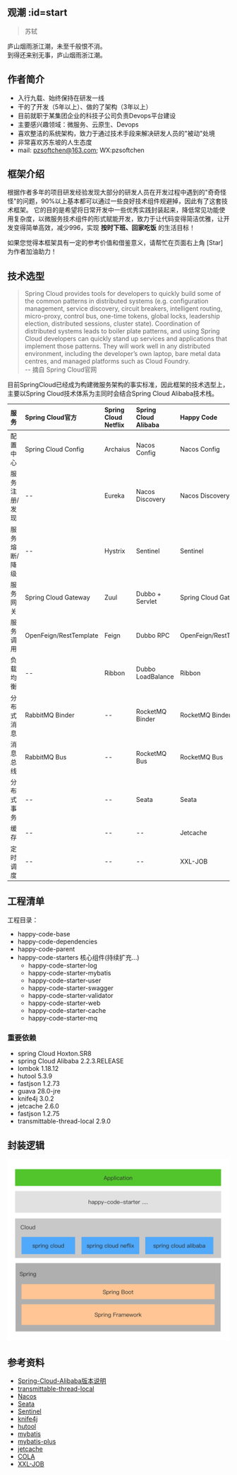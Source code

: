 ## 观潮 :id=start
> 苏轼

庐山烟雨浙江潮，未至千般恨不消。<br/>
到得还来别无事，庐山烟雨浙江潮。

## 作者简介
- 入行九载、始终保持在研发一线
- 干的了开发（5年以上）、做的了架构（3年以上）
- 目前就职于某集团企业的科技子公司负责Devops平台建设
- 主要感兴趣领域：微服务、云原生、Devops
- 喜欢整洁的系统架构，致力于通过技术手段来解决研发人员的"被动"处境
- 非常喜欢苏东坡的人生态度
- mail: pzsoftchen@163.com; WX:pzsoftchen

## 框架介绍
根据作者多年的项目研发经验发现大部分的研发人员在开发过程中遇到的"奇奇怪怪"的问题，90%以上基本都可以通过一些良好技术组件规避掉，因此有了这套技术框架。
它的目的是希望将日常开发中一些优秀实践封装起来，降低常见功能使用复杂度，以微服务技术组件的形式赋能开发，致力于让代码变得简洁优雅，让开发变得简单高效，减少996，实现 **按时下班、回家吃饭** 的生活目标！

如果您觉得本框架具有一定的参考价值和借鉴意义，请帮忙在页面右上角 [Star] 为作者加油助力！

## 技术选型

>Spring Cloud provides tools for developers to quickly build some of the common patterns in distributed systems (e.g. configuration management, service discovery, circuit breakers, intelligent routing, micro-proxy, control bus, one-time tokens, global locks, leadership election, distributed sessions, cluster state). Coordination of distributed systems leads to boiler plate patterns, and using Spring Cloud developers can quickly stand up services and applications that implement those patterns. They will work well in any distributed environment, including the developer’s own laptop, bare metal data centres, and managed platforms such as Cloud Foundry.	
-- 摘自 Spring Cloud官网

目前SpringCloud已经成为构建微服务架构的事实标准，因此框架的技术选型上，主要以Spring Cloud技术体系为主同时会结合Spring Cloud Alibaba技术栈。

|  服务   | Spring Cloud官方  | Spring Cloud Netflix  | Spring Cloud Alibaba  | Happy Code  |
|:----|:----|:----|:----|:----  |
| 配置中心  | Spring Cloud Config | Archaius | Nacos Config | Nacos Config | 
| 服务注册/发现  | -- | Eureka | Nacos Discovery | Nacos Discovery | 
| 服务熔断/降级  | -- | Hystrix | Sentinel | Sentinel |
| 服务网关  | Spring Cloud Gateway | Zuul | Dubbo + Servlet | Spring Cloud Gateway |
| 服务调用  | OpenFeign/RestTemplate | Feign | Dubbo RPC | OpenFeign/RestTemplate |
| 负载均衡  | -- | Ribbon | Dubbo LoadBalance | Ribbon |
| 分布式消息  | RabbitMQ Binder | -- | RocketMQ Binder | RocketMQ Binder |
| 消息总线  | RabbitMQ Bus | -- | RocketMQ Bus | RocketMQ Bus |
| 分布式事务  | -- | -- | Seata | Seata |
| 缓存  | -- | -- | -- | Jetcache |
| 定时调度  | -- | -- | -- | XXL-JOB |

## 工程清单
工程目录：
- happy-code-base
- happy-code-dependencies
- happy-code-parent 
- happy-code-starters 核心组件(持续扩充...)
  - happy-code-starter-log
  - happy-code-starter-mybatis
  - happy-code-starter-user
  - happy-code-starter-swagger
  - happy-code-starter-validator
  - happy-code-starter-web
  - happy-code-starter-cache
  - happy-code-starter-mq

### 重要依赖
- spring Cloud Hoxton.SR8
- spring Cloud Alibaba 2.2.3.RELEASE
- lombok 1.18.12
- hutool 5.3.9
- fastjson 1.2.73
- guava 28.0-jre
- knife4j 3.0.2
- jetcache 2.6.0
- fastjson 1.2.75
- transmittable-thread-local 2.9.0

## 封装逻辑
![](_media/happy-code.png ':id=happy-code-art')

## 参考资料

- [Spring-Cloud-Alibaba版本说明](https://github.com/alibaba/spring-cloud-alibaba/wiki/%E7%89%88%E6%9C%AC%E8%AF%B4%E6%98%8E)
- [transmittable-thread-local](https://github.com/alibaba/transmittable-thread-local)
- [Nacos](https://nacos.io/zh-cn/docs/quick-start.html)
- [Seata](http://seata.io/zh-cn/docs/user/quickstart.html)
- [Sentinel](https://github.com/alibaba/Sentinel/wiki/%E4%BB%8B%E7%BB%8D)
- [knife4j](https://gitee.com/xiaoym/knife4j)
- [hutool](https://hutool.cn/)
- [mybatis](https://mybatis.org/mybatis-3/zh/index.html)
- [mybatis-plus](https://baomidou.com/guide/#%E7%89%B9%E6%80%A7)
- [jetcache](https://github.com/alibaba/jetcache/wiki/Home_CN)
- [COLA](https://github.com/alibaba/COLA)
- [XXL-JOB](https://www.xuxueli.com/xxl-job/#%E3%80%8A%E5%88%86%E5%B8%83%E5%BC%8F%E4%BB%BB%E5%8A%A1%E8%B0%83%E5%BA%A6%E5%B9%B3%E5%8F%B0XXL-JOB%E3%80%8B)



